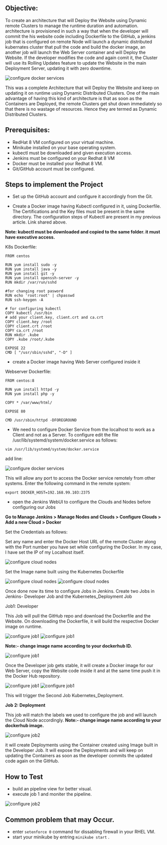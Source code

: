 
## Objective:
To create an architecture that will Deploy the Website using Dynamic remote Clusters to manage the runtime duration and automation.
architecture is provisioned in such a way that when the developer will commit the his website code including Dockerfile to the GitHub, a jenkins job that is configured on remote Node will launch a dynamic distributed kubernates cluster that pull the code and build the docker image, an another job will launch the Web Server container and will Deploy the Website. If the developer modifies the code and again comit it, the Cluster will use its Rolling Updates feature to update the Website in the main Deployment Server, updating it with zero downtime.

![configure docker services](/readme_images/Untitled%20document%20(1).jpg)

This was a complete Architecture that will Deploy the Website and keep on updating it on runtime using Dynamic Distributed Clusters. One of the main advantage of having this kind of architecture is that as soon as the Containers are Deployed, the remote Clusters get shut down immediately so that there is no wastage of resources. Hence they are termed as Dynamic Distributed Clusters.

## Prerequisites:

- RedHat 8 VM configured on your virtual machine.
- Minikube installed on your base operating system.
- kubectl must be downloaded and given execution access.
- Jenkins must be configured on your Redhat 8 VM
- Docker must be installed your Redhat 8 VM.
- Git/GitHub account must be configured.


## Steps to implement the Project

- Set up the GitHub account and configure it accordingly from the Git.

- Create a Docker image having Kubectl configured in it, using Dockerfile. The Certifications and the Key files must be present in the same directory. The configuration steps of Kubectl are present in my previous article. Link shared above.

**Note: kubectl must be downloaded and copied to the same folder. it must have executive access.**

K8s Dockerfile:
```
FROM centos

RUN yum install sudo -y
RUN yum install java -y
RUN yum install git -y
RUN yum install openssh-server -y
RUN mkdir /var/run/sshd

#for changing root pasword
RUN echo 'root:root' | chpasswd
RUN ssh-keygen -A

# for configuring kubectl
COPY kubectl /usr/bin
# add your client.key, client.crt and ca.crt
COPY client.key /root
COPY client.crt /root
COPY ca.crt /root
RUN mkdir .kube
COPY .kube /root/.kube

EXPOSE 22
CMD [ "/usr/sbin/sshd", "-D" ]
```


- create a Docker image having Web Server configured inside it

Webserver Dockerfile:

```
FROM centos:8

RUN yum install httpd -y
RUN yum install php -y

COPY * /var/www/html/

EXPOSE 80

CMD /usr/sbin/httpd -DFOREGROUND
```


- We need to configure Docker Service from the localhost to work as a Client and not as a Server. To configure edit the file /usr/lib/systemd/system/docker.service as follows:

`vim /usr/lib/systemd/system/docker.service `

add line:

![configure docker services](/readme_images/dconf.JPG)


This will allow any port to access the Docker service remotely from other systems. Enter the following command in the remote system:

`export DOCKER_HOST=192.168.99.103:2375`


- open the Jenkins WebUI to configure the Clouds and Nodes before configuring our Jobs

**Go to Manage Jenkins > Manage Nodes and Clouds > Configure Clouds > Add a new Cloud > Docker**

Set the Credentials as follows:

Set any name and enter the Docker Host URL of the remote Cluster along with the Port number you have set while configuring the Docker. In my case, I have set the IP of my Localhost itself.

![configure cloud nodes](/readme_images/configcloud.JPG)

Set the Image name built using the Kubernetes Dockerfile

![configure cloud nodes](/readme_images/configcloud1.JPG)
![configure cloud nodes](/readme_images/configcloud2.JPG)


Once done now its time to configure Jobs in Jenkins. Create two Jobs in Jenkins- Developer Job and the Kubernetes_Deployment Job

Job1: Developer

This Job will pull the GitHub repo and download the Dockerfile and the Website. On downloading the Dockerfile, it will build the respective Docker image on runtime.

![configure job1](/readme_images/1.JPG)
![configure job1](/readme_images/2.JPG)

**Note:- change image name according to your dockerhub ID.**

![configure job1](/readme_images/3.JPG)



Once the Developer job gets stable, it will create a Docker image for our Web Server, copy the Website code inside it and at the same time push it in the Docker Hub repository.

![configure job1](/readme_images/4.JPG)
![configure job1](/readme_images/5.JPG)

This will trigger the Second Job Kubernetes_Deployment.

**Job 2: Deployment**

This job will match the labels we used to configure the job and will launch the Cloud Node accordingly.
**Note:- change image name according to your dockerhub image.**

![configure job2](/readme_images/6.JPG)

 it will create Deployments using the Container created using Image built in the Developer Job. It will expose the Deployments and will keep on updating the Containers as soon as the developer commits the updated code again on the GitHub.

## How to Test
- build an pipeline view for better visual.
- execute job 1 and moniter the pipeline.

![configure job2](/readme_images/7.JPG)

## Common problem that may Occur.
- enter `setenforce 0` command for dissabling firewall in your RHEL VM.
- start your minikube by entring `minikube start` .

